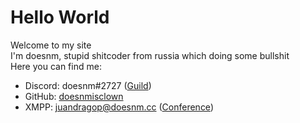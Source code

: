 # Hello World
Welcome to my site </br>
I'm doesnm, stupid shitcoder from russia which doing some bullshit </br>
Here you can find me:
* Discord: doesnm#2727 ([Guild](https://discord.gg/3WD4sbbMkn))
* GitHub: [doesnmisclown](https://github.com/doesnmisclown)
* XMPP: [juandragop@doesnm.cc](xmpp:juandragop@doesnm.cc) ([Conference](xmpp:general@muc.doesnm.cc?join))
